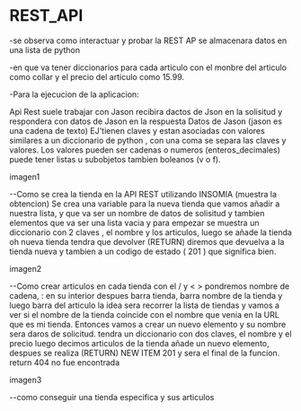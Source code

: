 # REST_API
-se observa como interactuar y probar la REST AP
se almacenara datos en una lista de python

-en que va tener diccionarios para cada articulo con el monbre del articulo como collar y el precio del articulo como 15.99.

-Para la ejecucion de la aplicacion:
   
   Api Rest suele trabajar con Jason recibira dactos de Json en la solisitud y respondera con datos de Jason en la respuesta
    Datos de Jason (jason es una cadena de texto)
    EJ'tienen claves y estan asociadas con valores  similares a un diccionario de python , con una coma se separa las claves y   valores.
    Los valores pueden ser cadenas o numeros (enteros_decimales) puede tener listas u subobjetos tambien boleanos (v o f).
   
 imagen1

--Como se crea la tienda en la API REST utilizando INSOMIA (muestra la obtencion)
  Se crea una variable para la nueva tienda que vamos añadir a nuestra lista,  y que va ser un nombre de datos de solisitud y tambien elementos que va ser una lista vacia y para empezar se muestra un diccionario con 2 claves , el nombre y los articulos, luego se añade la tienda oh nueva tienda tendra que devolver (RETURN) diremos que devuelva a la tienda nueva y tambien a un codigo de estado ( 201 ) que significa bien.
 
 imagen2
  
--Como crear articulos en cada tienda 
con el / y < > pondremos nombre de cadena, : en su interior despues barra tienda, barra nombre de la tienda y luego barra del articulo la idea sera recorrer la lista de tiendas y vamos a ver si el nombre de la tienda coincide con el nombre que venia en la URL que es mi tienda. Entonces vamos a crear un nuevo elemento y su nombre sera daros de solicitud.
tendra un diccionario con dos claves, el nombre y el precio luego decimos articulos de la tienda añade un nuevo elemento, despues se realiza (RETURN) NEW ITEM 201 y sera el final de la funcion.
return 404 no fue encontrada

imagen3

--como conseguir una tienda especifica y sus articulos 

